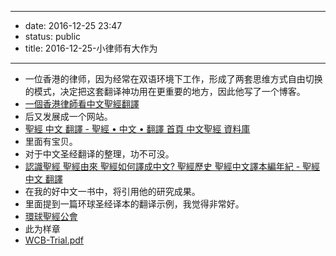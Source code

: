 - --
- date: 2016-12-25 23:47
- status: public
- title: 2016-12-25-小律师有大作为
- --
- 一位香港的律师，因为经常在双语环境下工作，形成了两套思维方式自由切换的模式，决定把这套翻译神功用在更重要的地方，因此他写了一个博客。
- [一個香港律師看中文聖經翻譯](http://bibletranslation-hk.blogspot.hk/)
- 后又发展成一个网站。
- [聖經 中文 翻譯 - 聖經 • 中文 • 翻譯 首頁 中文聖經 資料庫](http://www.translatebible.com/)
- 里面有宝贝。
- 对于中文圣经翻译的整理，功不可没。
- [認識聖經 聖經由來 聖經如何譯成中文? 聖經歷史 聖經中文譯本編年紀 - 聖經 中文 翻譯](http://www.translatebible.com/chinese-bible-translation-timeline.html)
- 在我的好中文一书中，将引用他的研究成果。
- 里面提到一篇环球圣经译本的翻译示例，我觉得非常好。
- [環球聖經公會](http://www.wwbible.org/acms/content.asp?site=wbs&op=showbycode&code=NCB-Intro)
- 此为样章
- [WCB-Trial.pdf](http://www.wwbible.org/e-news/Folder2015-10/WCB-Trial.pdf)
